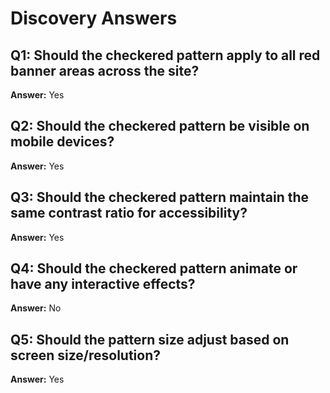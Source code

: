 # Discovery Answers

## Q1: Should the checkered pattern apply to all red banner areas across the site?
**Answer:** Yes

## Q2: Should the checkered pattern be visible on mobile devices?
**Answer:** Yes

## Q3: Should the checkered pattern maintain the same contrast ratio for accessibility?
**Answer:** Yes

## Q4: Should the checkered pattern animate or have any interactive effects?
**Answer:** No

## Q5: Should the pattern size adjust based on screen size/resolution?
**Answer:** Yes